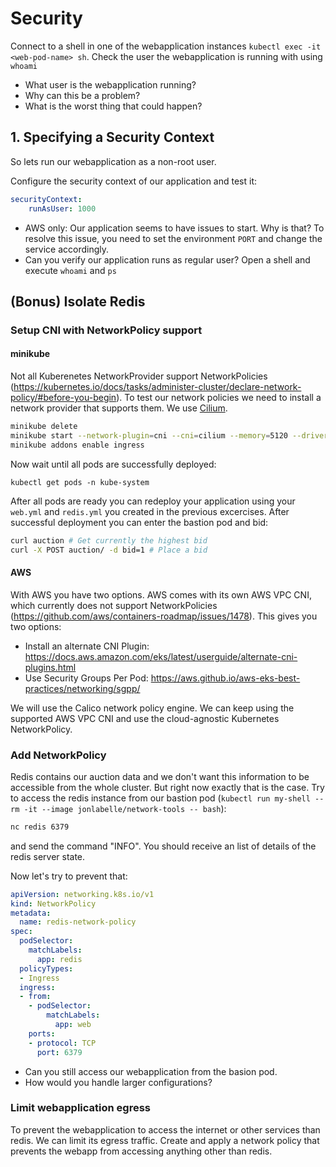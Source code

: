 # Security

Connect to a shell in one of the webapplication instances `kubectl exec -it <web-pod-name> sh`. Check the user the webapplication is running with using `whoami`

- What user is the webapplication running?
- Why can this be a problem?
- What is the worst thing that could happen?

## 1. Specifying a Security Context

So lets run our webapplication as a non-root user.

Configure the security context of our application and test it:

```yaml
securityContext:
    runAsUser: 1000
```

- AWS only: Our application seems to have issues to start. Why is that? 
To resolve this issue, you need to set the environment `PORT` and change the service accordingly.
- Can you verify our application runs as regular user? Open a shell and execute `whoami` and `ps`

## (Bonus) Isolate Redis 

### Setup CNI with NetworkPolicy support 
#### minikube

Not all Kuberenetes NetworkProvider support NetworkPolicies (https://kubernetes.io/docs/tasks/administer-cluster/declare-network-policy/#before-you-begin). To test our network policies we need to install a network provider that supports them. We use [Cilium](https://cilium.io/).

```bash
minikube delete
minikube start --network-plugin=cni --cni=cilium --memory=5120 --driver=<virtualbox|hyperv>
minikube addons enable ingress
```

Now wait until all pods are successfully deployed:

```
kubectl get pods -n kube-system
```

After all pods are ready you can redeploy your application using your `web.yml` and `redis.yml` you created in the previous excercises. After successful deployment you can enter the bastion pod and bid:

```bash
curl auction # Get currently the highest bid
curl -X POST auction/ -d bid=1 # Place a bid
```

#### AWS
With AWS you have two options. AWS comes with its own AWS VPC CNI, which currently does not support NetworkPolicies (https://github.com/aws/containers-roadmap/issues/1478).
This gives you two options:
* Install an alternate CNI Plugin: https://docs.aws.amazon.com/eks/latest/userguide/alternate-cni-plugins.html
* Use Security Groups Per Pod: https://aws.github.io/aws-eks-best-practices/networking/sgpp/

We will use the Calico network policy engine. We can keep using the supported AWS VPC CNI and use the cloud-agnostic
Kubernetes NetworkPolicy.

### Add NetworkPolicy

Redis contains our auction data and we don't want this information to be accessible from the whole cluster. But right now exactly that is the case. Try to access the redis instance from our bastion pod (`kubectl run my-shell --rm -it --image jonlabelle/network-tools -- bash`):

```bash
nc redis 6379
```

and send the command "INFO". You should receive an list of details of the redis server state.

Now let's try to prevent that:

```yaml
apiVersion: networking.k8s.io/v1
kind: NetworkPolicy
metadata:
  name: redis-network-policy
spec:
  podSelector:
    matchLabels:
      app: redis
  policyTypes:
  - Ingress
  ingress:
  - from:
    - podSelector:
        matchLabels:
          app: web
    ports:
    - protocol: TCP
      port: 6379
```

- Can you still access our webapplication from the basion pod.
- How would you handle larger configurations?

### Limit webapplication egress

To prevent the webapplication to access the internet or other services than redis. We can limit its egress traffic. Create and apply a network policy that prevents the webapp from accessing anything other than redis.
